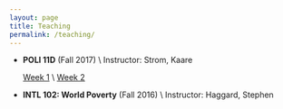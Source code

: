 ```yaml
---
layout: page
title: Teaching
permalink: /teaching/
---
```


* **POLI 11D** (Fall 2017) \\
Instructor:  Strom, Kaare

  [Week 1](/files/POLI11-Week1.pdf) \\
  [Week 2](/files/POLI11-Week2.pdf)

* **INTL 102: World Poverty** (Fall 2016) \\
Instructor: Haggard, Stephen
